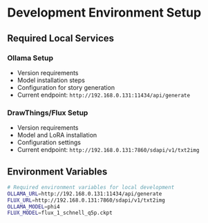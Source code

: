 # Development Environment Setup

## Required Local Services

### Ollama Setup
- Version requirements
- Model installation steps
- Configuration for story generation
- Current endpoint: `http://192.168.0.131:11434/api/generate`

### DrawThings/Flux Setup
- Version requirements
- Model and LoRA installation
- Configuration settings
- Current endpoint: `http://192.168.0.131:7860/sdapi/v1/txt2img`

## Environment Variables
```bash
# Required environment variables for local development
OLLAMA_URL=http://192.168.0.131:11434/api/generate
FLUX_URL=http://192.168.0.131:7860/sdapi/v1/txt2img
OLLAMA_MODEL=phi4
FLUX_MODEL=flux_1_schnell_q5p.ckpt
``` 